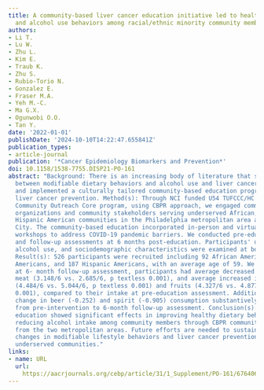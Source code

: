 ```yaml
---
title: A community-based liver cancer education initiative led to healthier dietary
  and alcohol use behaviors among racial/ethnic minority community members
authors:
- Li T.
- Lu W.
- Zhu L.
- Kim E.
- Traub K.
- Zhu S.
- Rubio-Torio N.
- Gonzalez E.
- Fraser M.A.
- Yeh M.-C.
- Ma G.X.
- Ogunwobi O.O.
- Tan Y.
date: '2022-01-01'
publishDate: '2024-10-10T14:22:47.655841Z'
publication_types:
- article-journal
publication: '*Cancer Epidemiology Biomarkers and Prevention*'
doi: 10.1158/1538-7755.DISP21-PO-161
abstract: "Background: There is an increasing body of literature that suggests a relationship
  between modifiable dietary behaviors and alcohol use and liver cancer. We designed
  and implemented a culturally tailored community-based education program to promote
  liver cancer prevention. Method(s): Through NCI funded U54 TUFCCC/HC Cancer Partnership
  Community Outreach Core program, using CBPR approach, we engaged community-based
  organizations and community stakeholders serving underserved African, Asian, and
  Hispanic American communities in the Philadelphia metropolitan area and New York
  City. The community-based education incorporated in-person and virtual hybrid education
  workshops to address COVID-19 pandemic barriers. We conducted pre-education surveys
  and follow-up assessments at 6 months post-education. Participants' dietary behaviors,
  alcohol use, and sociodemographic characteristics were examined at both time points.
  Result(s): 526 participants were recruited including 92 African Americans, 247 Asian
  Americans, and 187 Hispanic Americans, with an average age of 59. We found that
  at 6- month follow-up assessment, participants had average decreased intake of red
  meat (3.148/6 vs. 2.685/6, p textless 0.001), and average increased intake of vegetables
  (4.484/6 vs. 5.044/6, p textless 0.001) and fruits (4.327/6 vs. 4.877/6, p textless
  0.001), compared to their intake at pre-education assessment. Additionally, average
  change in beer (-0.252) and spirit (-0.905) consumption substantively decreased
  from pre-intervention to 6-month follow-up assessment. Conclusion(s): This community-based
  education showed significant effects in improving healthy dietary behaviors and
  reducing alcohol intake among community members through CBPR community engagement
  from the two metropolitan areas. Future efforts are needed to sustain the positive
  changes in modifiable lifestyle behaviors and liver cancer prevention in these medically
  underserved communities."
links:
- name: URL
  url: 
    https://aacrjournals.org/cebp/article/31/1_Supplement/PO-161/676406/Abstract-PO-161-A-community-based-liver-cancer
---
```

